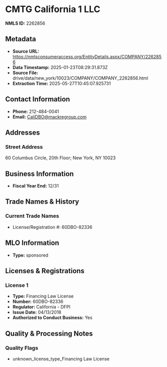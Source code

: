 # CMTG California 1 LLC

**NMLS ID:** 2262856

## Metadata
- **Source URL:** https://nmlsconsumeraccess.org/EntityDetails.aspx/COMPANY/2262856
- **Data Timestamp:** 2025-01-23T08:29:31.873Z
- **Source File:** drive/data/new_york/10023/COMPANY/COMPANY_2262856.html
- **Extraction Time:** 2025-05-27T10:45:07.925731

## Contact Information
- **Phone:** 212-484-0041
- **Email:** CaliDBO@mackregroup.com

## Addresses
### Street Address
60 Columbus Circle, 20th Floor; New York, NY 10023

## Business Information
- **Fiscal Year End:** 12/31

## Trade Names & History
### Current Trade Names
- License/Registration #: 60DBO-82336

## MLO Information
- **Type:** sponsored

## Licenses & Registrations

### License 1
- **Type:** Financing Law License
- **Number:** 60DBO-82336
- **Regulator:** California - DFPI
- **Issue Date:** 04/13/2018
- **Authorized to Conduct Business:** Yes

## Quality & Processing Notes
### Quality Flags
- unknown_license_type_Financing Law License
